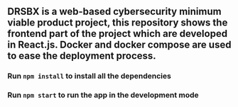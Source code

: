 ## DRSBX is a web-based cybersecurity minimum viable product project, this repository shows the frontend part of the project which are developed in React.js. Docker and docker compose are used to ease the deployment process.

### Run `npm install` to install all the dependencies
### Run `npm start` to run the app in the development mode

